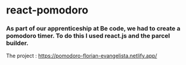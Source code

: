 # react-pomodoro

### As part of our apprenticeship at Be code, we had to create a pomodoro timer. To do this I used react.js and the parcel builder.

The project : https://pomodoro-florian-evangelista.netlify.app/
